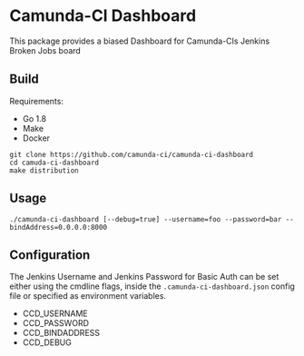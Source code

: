 # Camunda-CI Dashboard

This package provides a biased Dashboard for Camunda-CIs Jenkins Broken Jobs board

## Build

Requirements:
* Go 1.8
* Make
* Docker

```
git clone https://github.com/camunda-ci/camunda-ci-dashboard
cd camuda-ci-dashboard
make distribution
```

## Usage

```
./camunda-ci-dashboard [--debug=true] --username=foo --password=bar --bindAddress=0.0.0.0:8000
```

## Configuration

The Jenkins Username and Jenkins Password for Basic Auth can be set either using the cmdline flags, inside the `.camunda-ci-dashboard.json` config file or specified as environment variables.

* CCD_USERNAME
* CCD_PASSWORD
* CCD_BINDADDRESS
* CCD_DEBUG

